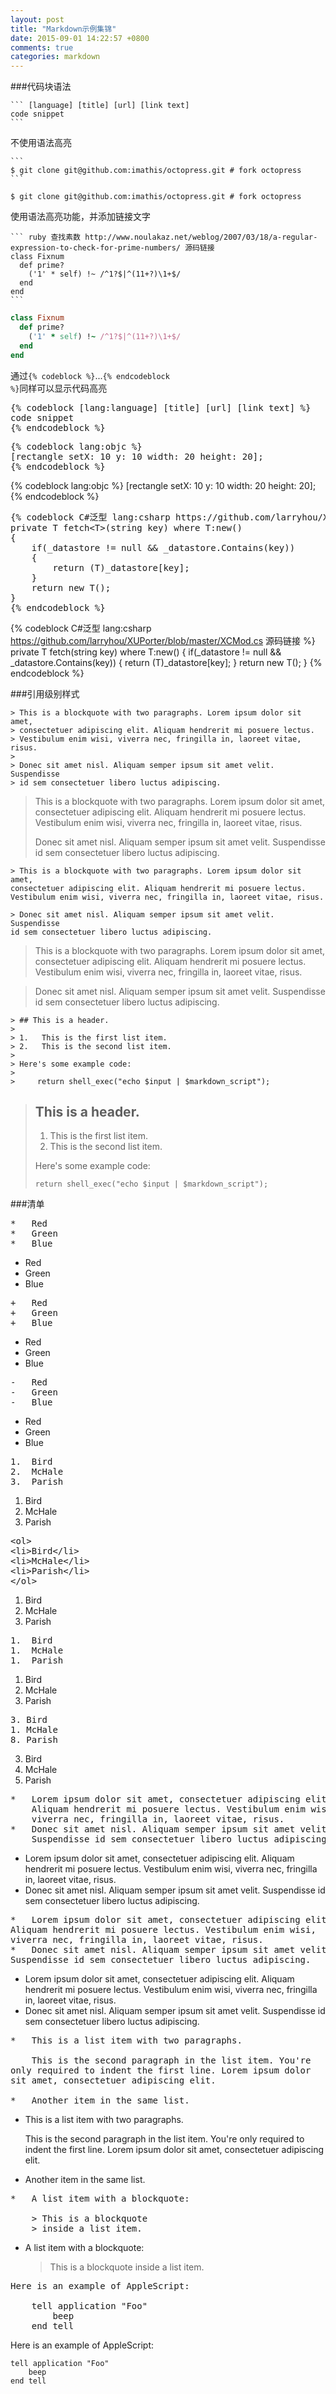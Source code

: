 ```yaml
---
layout: post
title: "Markdown示例集锦"
date: 2015-09-01 14:22:57 +0800
comments: true
categories: markdown
---
```


###代码块语法

	``` [language] [title] [url] [link text]
	code snippet
	```
不使用语法高亮

	```
	$ git clone git@github.com:imathis/octopress.git # fork octopress
	```
```
$ git clone git@github.com:imathis/octopress.git # fork octopress
```
<!-- more -->
使用语法高亮功能，并添加链接文字

	``` ruby 查找素数 http://www.noulakaz.net/weblog/2007/03/18/a-regular-expression-to-check-for-prime-numbers/ 源码链接
	class Fixnum
	  def prime?
	    ('1' * self) !~ /^1?$|^(11+?)\1+$/
	  end
	end
	```
``` ruby 查找素数 http://www.noulakaz.net/weblog/2007/03/18/a-regular-expression-to-check-for-prime-numbers/ 源码链接
class Fixnum
  def prime?
    ('1' * self) !~ /^1?$|^(11+?)\1+$/
  end
end
```
通过<code>&#123;% codeblock %&#125;</code>...<code>&#123;% endcodeblock %&#125;</code>同样可以显示代码高亮
<pre>
&#123;% codeblock [lang:language] [title] [url] [link text] %&#125;
code snippet
&#123;% endcodeblock %&#125;
</pre>
<pre>&#123;% codeblock lang:objc %&#125;
[rectangle setX: 10 y: 10 width: 20 height: 20];
&#123;% endcodeblock %&#125;</pre>

{% codeblock lang:objc %}
[rectangle setX: 10 y: 10 width: 20 height: 20];
{% endcodeblock %}

<pre>
&#123;% codeblock C#泛型 lang:csharp https://github.com/larryhou/XUPorter/blob/master/XCMod.cs 源码链接 %&#125;
private T fetch&lt;T&gt;(string key) where T:new()
&#123;
	if(_datastore != null &amp;&amp; _datastore.Contains(key))
	&#123;
		return (T)_datastore[key];
	&#125;
	return new T();
&#125;
&#123;% endcodeblock %&#125;
</pre>
{% codeblock C#泛型 lang:csharp https://github.com/larryhou/XUPorter/blob/master/XCMod.cs 源码链接 %}
private T fetch<T>(string key) where T:new()
{
	if(_datastore != null &amp;&amp; _datastore.Contains(key))
	{
		return (T)_datastore[key];
	}
	return new T();
}
{% endcodeblock %}

###引用级别样式

	> This is a blockquote with two paragraphs. Lorem ipsum dolor sit amet,
	> consectetuer adipiscing elit. Aliquam hendrerit mi posuere lectus.
	> Vestibulum enim wisi, viverra nec, fringilla in, laoreet vitae, risus.
	>
	> Donec sit amet nisl. Aliquam semper ipsum sit amet velit. Suspendisse
	> id sem consectetuer libero luctus adipiscing.

> This is a blockquote with two paragraphs. Lorem ipsum dolor sit amet,
> consectetuer adipiscing elit. Aliquam hendrerit mi posuere lectus.
> Vestibulum enim wisi, viverra nec, fringilla in, laoreet vitae, risus.
> 
> Donec sit amet nisl. Aliquam semper ipsum sit amet velit. Suspendisse
> id sem consectetuer libero luctus adipiscing.

	> This is a blockquote with two paragraphs. Lorem ipsum dolor sit amet,
	consectetuer adipiscing elit. Aliquam hendrerit mi posuere lectus.
	Vestibulum enim wisi, viverra nec, fringilla in, laoreet vitae, risus.

	> Donec sit amet nisl. Aliquam semper ipsum sit amet velit. Suspendisse
	id sem consectetuer libero luctus adipiscing.
> This is a blockquote with two paragraphs. Lorem ipsum dolor sit amet,
consectetuer adipiscing elit. Aliquam hendrerit mi posuere lectus.
Vestibulum enim wisi, viverra nec, fringilla in, laoreet vitae, risus.

> Donec sit amet nisl. Aliquam semper ipsum sit amet velit. Suspendisse
id sem consectetuer libero luctus adipiscing.

	> ## This is a header.
	> 
	> 1.   This is the first list item.
	> 2.   This is the second list item.
	> 
	> Here's some example code:
	> 
	>     return shell_exec("echo $input | $markdown_script");
> ## This is a header.
> 
> 1.   This is the first list item.
> 2.   This is the second list item.
> 
> Here's some example code:
> 
>     return shell_exec("echo $input | $markdown_script");

###清单
<pre>
*   Red
*   Green
*   Blue
</pre>

*   Red
*   Green
*   Blue

<pre>
+   Red
+   Green
+   Blue
</pre>

+   Red
+   Green
+   Blue

<pre>
-   Red
-   Green
-   Blue
</pre>

-   Red
-   Green
-   Blue

<pre>
1.  Bird
2.  McHale
3.  Parish
</pre>

1.  Bird
2.  McHale
3.  Parish

<pre>
&lt;ol&gt;
&lt;li&gt;Bird&lt;/li&gt;
&lt;li&gt;McHale&lt;/li&gt;
&lt;li&gt;Parish&lt;/li&gt;
&lt;/ol&gt;
</pre>
	
<ol>
<li>Bird</li>
<li>McHale</li>
<li>Parish</li>
</ol>

<pre>
1.  Bird
1.  McHale
1.  Parish
</pre>
	
1.  Bird
1.  McHale
1.  Parish

<pre>
3. Bird
1. McHale
8. Parish
</pre>
	
3. Bird
1. McHale
8. Parish

<pre>
*   Lorem ipsum dolor sit amet, consectetuer adipiscing elit.
    Aliquam hendrerit mi posuere lectus. Vestibulum enim wisi,
    viverra nec, fringilla in, laoreet vitae, risus.
*   Donec sit amet nisl. Aliquam semper ipsum sit amet velit.
    Suspendisse id sem consectetuer libero luctus adipiscing.
</pre>

*   Lorem ipsum dolor sit amet, consectetuer adipiscing elit.
    Aliquam hendrerit mi posuere lectus. Vestibulum enim wisi,
    viverra nec, fringilla in, laoreet vitae, risus.
*   Donec sit amet nisl. Aliquam semper ipsum sit amet velit.
    Suspendisse id sem consectetuer libero luctus adipiscing.
	
<pre>
*   Lorem ipsum dolor sit amet, consectetuer adipiscing elit.
Aliquam hendrerit mi posuere lectus. Vestibulum enim wisi,
viverra nec, fringilla in, laoreet vitae, risus.
*   Donec sit amet nisl. Aliquam semper ipsum sit amet velit.
Suspendisse id sem consectetuer libero luctus adipiscing.
</pre>
*   Lorem ipsum dolor sit amet, consectetuer adipiscing elit.
Aliquam hendrerit mi posuere lectus. Vestibulum enim wisi,
viverra nec, fringilla in, laoreet vitae, risus.
*   Donec sit amet nisl. Aliquam semper ipsum sit amet velit.
Suspendisse id sem consectetuer libero luctus adipiscing.
<pre>
*   This is a list item with two paragraphs.

    This is the second paragraph in the list item. You're
only required to indent the first line. Lorem ipsum dolor
sit amet, consectetuer adipiscing elit.

*   Another item in the same list.
</pre>
*   This is a list item with two paragraphs.

    This is the second paragraph in the list item. You're
only required to indent the first line. Lorem ipsum dolor
sit amet, consectetuer adipiscing elit.

*   Another item in the same list.

<pre>
*   A list item with a blockquote:

    > This is a blockquote
    > inside a list item.
</pre>
*   A list item with a blockquote:

    > This is a blockquote
    > inside a list item.
	
<pre>
Here is an example of AppleScript:

    tell application "Foo"
        beep
    end tell
</pre>
	
Here is an example of AppleScript:

    tell application "Foo"
        beep
    end tell